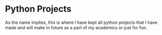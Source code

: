# Python Projects

As the name implies, this is where I have kept all python projects that I have made and will make in future as a part of my academics or just for fun.
